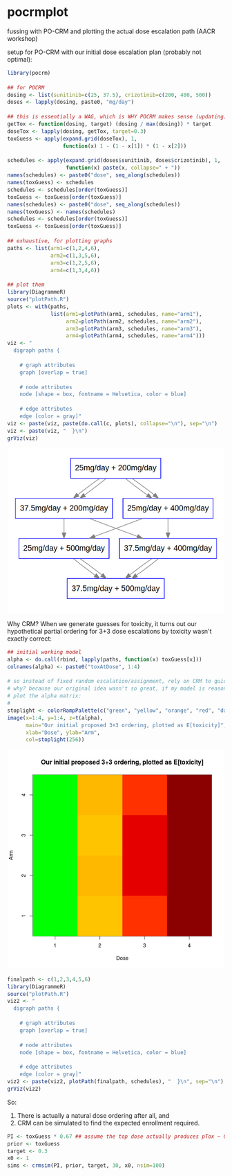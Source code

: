 # pocrmplot
fussing with PO-CRM and plotting the actual dose escalation path (AACR workshop)
 
setup for PO-CRM with our initial dose escalation plan (probably not optimal):

```R 
library(pocrm)

## for POCRM 
dosing <- list(sunitinib=c(25, 37.5), crizotinib=c(200, 400, 500))
doses <- lapply(dosing, paste0, "mg/day")
 
## this is essentially a WAG, which is WHY POCRM makes sense (updating)
getTox <- function(dosing, target) (dosing / max(dosing)) * target
doseTox <- lapply(dosing, getTox, target=0.3)
toxGuess <- apply(expand.grid(doseTox), 1,
                  function(x) 1 - (1 - x[1]) * (1 - x[2]))

schedules <- apply(expand.grid(doses$sunitinib, doses$crizotinib), 1, 
                   function(x) paste(x, collapse=" + "))
names(schedules) <- paste0("dose", seq_along(schedules))
names(toxGuess) <- schedules
schedules <- schedules[order(toxGuess)] 
toxGuess <- toxGuess[order(toxGuess)] 
names(schedules) <- paste0("dose", seq_along(schedules))
names(toxGuess) <- names(schedules)
schedules <- schedules[order(toxGuess)] 
toxGuess <- toxGuess[order(toxGuess)] 

## exhaustive, for plotting graphs 
paths <- list(arm1=c(1,2,4,6),
              arm2=c(1,3,5,6),
              arm3=c(1,2,5,6),
              arm4=c(1,3,4,6))

## plot them 
library(DiagrammeR)
source("plotPath.R")
plots <- with(paths, 
              list(arm1=plotPath(arm1, schedules, name="arm1"), 
                   arm2=plotPath(arm2, schedules, name="arm2"), 
                   arm3=plotPath(arm3, schedules, name="arm3"), 
                   arm4=plotPath(arm4, schedules, name="arm4")))
viz <- "
  digraph paths {

    # graph attributes
    graph [overlap = true]

    # node attributes
    node [shape = box, fontname = Helvetica, color = blue]

    # edge attributes
    edge [color = gray]"
viz <- paste(viz, paste(do.call(c, plots), collapse="\n"), sep="\n")
viz <- paste(viz, "  }\n")
grViz(viz)
```

![Arms](arms.png)  

Why CRM?  When we generate guesses for toxicity, it turns out our hypothetical partial ordering for 3+3 dose escalations by toxicity wasn't exactly correct:

```R
## initial working model 
alpha <- do.call(rbind, lapply(paths, function(x) toxGuess[x]))
colnames(alpha) <- paste0("toxAtDose", 1:4)

# so instead of fixed random escalation/assignment, rely on CRM to guide dose
# why? because our original idea wasn't so great, if my model is reasonable.
# plot the alpha matrix:
#
stoplight <- colorRampPalette(c("green", "yellow", "orange", "red", "darkred"))
image(x=1:4, y=1:4, z=t(alpha),
      main="Our initial proposed 3+3 ordering, plotted as E[toxicity]",
      xlab="Dose", ylab="Arm",
      col=stoplight(256))
```
![Toxicity working model](toxPlot.png)

```R
finalpath <- c(1,2,3,4,5,6)
library(DiagrammeR)
source("plotPath.R")
viz2 <- "
  digraph paths {

    # graph attributes
    graph [overlap = true]

    # node attributes
    node [shape = box, fontname = Helvetica, color = blue]

    # edge attributes
    edge [color = gray]"
viz2 <- paste(viz2, plotPath(finalpath, schedules), "  }\n", sep="\n")
grViz(viz2)

```

So:
1) There is actually a natural dose ordering after all, and 
2) CRM can be simulated to find the expected enrollment required.  

```R 
PI <- toxGuess * 0.67 ## assume the top dose actually produces pTox ~ 0.35
prior <- toxGuess
target <- 0.3 
x0 <- 1
sims <- crmsim(PI, prior, target, 30, x0, nsim=100)
```
